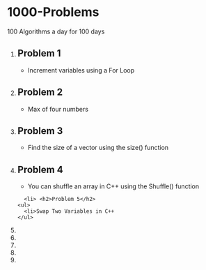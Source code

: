 # 1000-Problems
100 Algorithms a day for 100 days

<ol>
  <li> <h2>Problem 1</h2>
    <ul>
      <li>Increment variables using a For Loop
    </ul>
  
  <li> <h2>Problem 2</h2>
    <ul>
      <li>Max of four numbers
    </ul>
    
  <li> <h2>Problem 3</h2>
    <ul>
      <li>Find the size of a vector using the size() function
    </ul>


  <li> <h2>Problem 4</h2>
    <ul>
      <li>You can shuffle an array in C++ using the Shuffle() function
    </ul>
    
    
      <li> <h2>Problem 5</h2>
    <ul>
      <li>Swap Two Variables in C++
    </ul>
  
  <li>
  <li>
  <li>
  <li>
  <li>

  
</ol>
